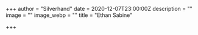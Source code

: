 +++
author = "Silverhand"
date = 2020-12-07T23:00:00Z
description = ""
image = ""
image_webp = ""
title = "Ethan Sabine"

+++
